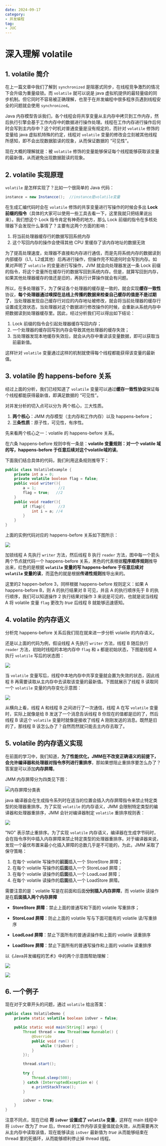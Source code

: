 ```yaml
--- 
date: 2024-09-17
category: 
- 并发编程
tag: 
- JUC
---
```


# 深入理解 volatile

<!-- more -->

## 1. volatile 简介

在上一篇文章中我们了解到 `synchronized` 是阻塞式同步，在线程竞争激烈的情况下会升级为重量级锁。而 `volatile` 就可以说是 java 虚拟机提供的最轻量级的同步机制。但它同时不容易被正确理解，也至于在并发编程中很多程序员遇到线程安全的问题就会使用 `synchronized`。

Java 内存模型告诉我们，各个线程会将共享变量从主内存中拷贝到工作内存，然后执行引擎会基于工作内存中的数据进行操作处理。线程在工作内存进行操作后何时会写到主内存中？这个时机对普通变量是没有规定的，而针对 `volatile` 修饰的变量给 java 虚拟机特殊的约定，线程对 `volatile` 变量的修改会立刻被其他线程所感知，即不会出现数据脏读的现象，从而保证数据的 “可见性”。

现在大概的理解就是：被 `volatile` 修饰的变量能够保证每个线程能够获取该变量的最新值，从而避免出现数据脏读的现象。

## 2. volatile 实现原理

`volatile` 是怎样实现了？比如一个很简单的 Java 代码：

```java
instance = new Instancce();  //instance是volatile变量
```

在生成汇编代码时会在 `volatile` 修饰的共享变量进行写操作的时候会多出 **Lock 前缀的指令**（具体的大家可以使用一些工具去看一下，这里我就只把结果说出来）。我们想这个 Lock 指令肯定有神奇的地方，那么 Lock 前缀的指令在多核处理器下会发现什么事情了？主要有这两个方面的影响：

1. 将当前处理器缓存行的数据写回系统内存
2. 这个写回内存的操作会使得其他 CPU 里缓存了该内存地址的数据无效

为了提高处理速度，处理器不直接和内存进行通信，而是先将系统内存的数据读到内部缓存（L1，L2或其他）后再进行操作，但操作完不知道何时会写到内存。如果对声明了 `volatile` 的变量进行写操作，JVM 就会向处理器发送一条 Lock 前缀的指令，将这个变量所在缓存行的数据写回到系统内存。但是，就算写回到内存，如果其他处理器缓存的值还是旧的，再执行计算操作就会有问题。

所以，在多处理器下，为了保证各个处理器的缓存是一致的，就会实现**缓存一致性**协议，**每个处理器通过嗅探在总线上传播的数据来检查自己缓存的值是不是过期了**，当处理器发现自己缓存行对应的内存地址被修改，就会将当前处理器的缓存行设置成无效状态，当处理器对这个数据进行修改操作的时候，会重新从系统内存中把数据读到处理器缓存里。因此，经过分析我们可以得出如下结论：

1. Lock 前缀的指令会引起处理器缓存写回内存；
2. 一个处理器的缓存回写到内存会导致其他处理器的缓存失效；
3. 当处理器发现本地缓存失效后，就会从内存中重读该变量数据，即可以获取当前最新值。

这样针对 `volatile` 变量通过这样的机制就使得每个线程都能获得该变量的最新值。

## 3.  volatile 的 happens-before 关系

经过上面的分析，我们已经知道了 `volatile` 变量可以通过**缓存一致性协议**保证每个线程都能获得最新值，即满足数据的 “可见性”。

对并发分析的切入点可以分为 两个核心，三大性质。

1. **两个核心**：JMM 内存模型（主内存和工作内存）以及 happens-before；
2. **三条性质**：原子性，可见性，有序性。

先来看两个核心之一：volatile 的 happens-before 关系。

在六条 happens-before 规则中有一条是：**volatile 变量规则：对一个 volatile 域的写，happens-before 于任意后续对这个volatile域的读**。

下面我们结合具体的代码，我们利用这条规则推导下：

```java
public class VolatileExample {
    private int a = 0;
    private volatile boolean flag = false;
    public void writer(){
        a = 1;          //1
        flag = true;   //2
    }
    public void reader(){
        if (flag){      //3
            int i = a; //4
        }
    }
}
```

上面的实例代码对应的 happens-before 关系如下图所示：

![](https://cloud.braumace.cn/f/9y8cr/5.1%20VolatileExample%E7%9A%84happens-before%E5%85%B3%E7%B3%BB%E6%8E%A8%E5%AF%BC.png)

加锁线程 A 先执行 `writer` 方法，然后线程 B 执行 `reader` 方法，图中每一个箭头两个节点就代码一个 happens-before 关系，黑色的代表根据**程序顺序规则**推导出来，红色的是根据 **`volatile` 变量的写 happens-before 于任意后续对 `volatile` 变量的读**，而蓝色的就是根据**传递性规则**推导出来的。

这里的2 happen-before 3，同样根据 happens-before 规则定义：如果 A happens-before B，则 A 的执行结果对 B 可见，并且 A 的执行顺序先于 B 的执行顺序，我们可以知道操作 $2$ 执行结果对操作 $3$ 来说是可见的，也就是说当线程 A 将 volatile 变量 `flag` 更改为 $true$ 后线程 B 就能够迅速感知。

## 4. volatile 的内存语义

分析完 happens-before 关系后我们现在就来进一步分析 volatile 的内存语义。

还是以上面的代码为例，假设线程 A 先执行 `writer` 方法，线程 B 随后执行 `reader` 方法，初始时线程的本地内存中 `flag` 和 `a` 都是初始状态，下图是线程 A 执行 `volatile` 写后的状态图：

![](https://cloud.braumace.cn/f/wP5tk/5.2%20%E7%BA%BF%E7%A8%8BA%E6%89%A7%E8%A1%8Cvolatile%E5%86%99%E5%90%8E%E7%9A%84%E5%86%85%E5%AD%98%E7%8A%B6%E6%80%81%E5%9B%BE.png)

当 `volatile` 变量写后，线程中本地内存中共享变量就会置为失效的状态，因此线程 B 再需要读取从主内存中去读取该变量的最新值。下图就展示了线程 B 读取同一个 `volatile` 变量的内存变化示意图：

![](https://cloud.braumace.cn/f/1dgI1/5.3%20%E7%BA%BF%E7%A8%8BB%E8%AF%BBvolatile%E5%90%8E%E7%9A%84%E5%86%85%E5%AD%98%E7%8A%B6%E6%80%81%E5%9B%BE.png)

从横向上看，线程 A 和线程 B 之间进行了一次通信，线程 A 在写 `volatile` 变量时，实际上就像是给 B 发送了一个消息告诉线程 B 你现在的值都是旧的了，然后线程 B 读这个 `volatile` 变量时就像是接收了线程 A 刚刚发送的消息。既然是旧的了，那线程 B 该怎么办了？自然而然就只能去主内存去取了。

## 5. volatile 的内存语义实现

在前面的学习中，我们知道，**为了性能优化，JMM在不改变正确语义的前提下，会允许编译器和处理器对指令序列进行重排序**，那如果想阻止重排序要怎么办了？答案是可以添加**内存屏障**。

JMM 内存屏障分为四类见下图：

![内存屏障分类表](https://cloud.braumace.cn/f/Z3luy/5.4%20%E5%86%85%E5%AD%98%E5%B1%8F%E9%9A%9C%E5%88%86%E7%B1%BB%E8%A1%A8.png)

java 编译器会在生成指令系列时在适当的位置会插入内存屏障指令来禁止特定类型的处理器重排序。为了实现 `volatile` 的内存语义，JMM 会限制特定类型的编译器和处理器重排序，JMM 会针对编译器制定 `volatile` 重排序规则表：

![](https://cloud.braumace.cn/f/rKOUE/5.5%20volatile%E9%87%8D%E6%8E%92%E5%BA%8F%E8%A7%84%E5%88%99%E8%A1%A8.png)

"NO" 表示禁止重排序。为了实现 `volatile` 内存语义，编译器在生成字节码时，会在指令序列中插入内存屏障来禁止特定类型的处理器重排序。对于编译器来说，发现一个最优布置来最小化插入屏障的总数几乎是不可能的，为此，JMM 采取了保守策略：

1. 在每个 volatile 写操作的**前面**插入一个 StoreStore 屏障；
2. 在每个 volatile 写操作的**后面**插入一个 StoreLoad 屏障；
3. 在每个 volatile 读操作的**后面**插入一个 LoadLoad 屏障；
4. 在每个 volatile 读操作的**后面**插入一个 LoadStore 屏障。

需要注意的是：volatile 写是在前面和后面**分别插入内存屏障**，而 volatile 读操作是在**后面插入两个内存屏障**

- **StoreStore 屏障**：禁止上面的普通写和下面的 volatile 写重排序；

- **StoreLoad 屏障**：防止上面的 volatile 写与下面可能有的 volatile 读/写重排序

- **LoadLoad 屏障**：禁止下面所有的普通读操作和上面的 volatile 读重排序

- **LoadStore 屏障**：禁止下面所有的普通写操作和上面的 volatile 读重排序

以《Java并发编程的艺术》中的两个示意图帮助理解：

![](https://cloud.braumace.cn/f/OwXsW/5.6%20volatile%E5%86%99%E6%8F%92%E5%85%A5%E5%86%85%E5%AD%98%E5%B1%8F%E9%9A%9C%E7%A4%BA%E6%84%8F%E5%9B%BE.png)

![](https://cloud.braumace.cn/f/57Rt5/5.7%20volatile%E8%AF%BB%E6%8F%92%E5%85%A5%E5%86%85%E5%AD%98%E5%B1%8F%E9%9A%9C%E7%A4%BA%E6%84%8F%E5%9B%BE.png)

## 6. 一个例子

现在对于文章开头的问题，通过 `volatile` 给出答案：

```java
public class VolatileDemo {
    private static volatile boolean isOver = false;

    public static void main(String[] args) {
        Thread thread = new Thread(new Runnable() {
            @Override
            public void run() {
                while (!isOver) ;
            }
        });

        thread.start();
        
        try {
            Thread.sleep(500);
        } catch (InterruptedException e) {
            e.printStackTrace();
        }

        isOver = true;
    }
}
```

注意不同点，现在已经 **将 `isOver` 设置成了 `volatile` 变量**，这样在 main 线程中将 `isOver` 改为了 $true$ 后，thread 的工作内存该变量值就会失效，从而需要再次从主内存中读取该值，现在能够读出 `isOver` 最新值为 $true$ 从而能够结束在 thread 里的死循环，从而能够顺利停止掉 thread 线程。

